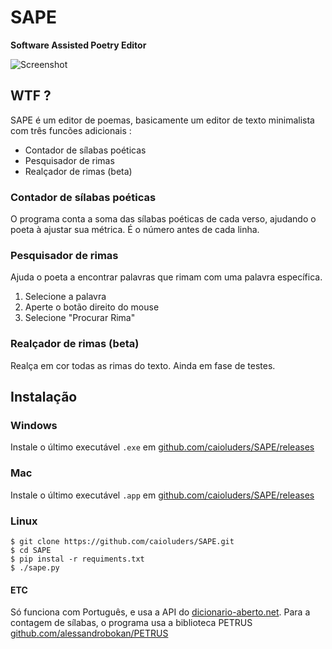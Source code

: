 # SAPE
**Software Assisted Poetry Editor**

![Screenshot](https://i.imgur.com/EWA3UWD.png)

## WTF ?
SAPE é um editor de poemas, basicamente um editor de texto minimalista com três funcões adicionais : 
* Contador de sílabas poéticas
* Pesquisador de rimas
* Realçador de rimas (beta)

### Contador de sílabas poéticas
O programa conta a soma das sílabas poéticas de cada verso, ajudando o poeta à ajustar sua métrica. É o número antes de cada linha.

### Pesquisador de rimas
Ajuda o poeta a encontrar palavras que rimam com uma palavra específica.
1. Selecione a palavra
2. Aperte o botão direito do mouse
3. Selecione "Procurar Rima"

### Realçador de rimas (beta)
Realça em cor todas as rimas do texto. Ainda em fase de testes.

## Instalação

### Windows

Instale o último executável `.exe` em [github.com/caioluders/SAPE/releases](https://github.com/caioluders/SAPE/releases/)

### Mac

Instale o último executável `.app` em [github.com/caioluders/SAPE/releases](https://github.com/caioluders/SAPE/releases/)
### Linux

```
$ git clone https://github.com/caioluders/SAPE.git
$ cd SAPE
$ pip instal -r requiments.txt
$ ./sape.py
```

#### ETC
Só funciona com Português, e usa a API do [dicionario-aberto.net](https://dicionario-aberto.net).
Para a contagem de sílabas, o programa usa a biblioteca PETRUS [github.com/alessandrobokan/PETRUS](https://github.com/alessandrobokan/PETRUS)
